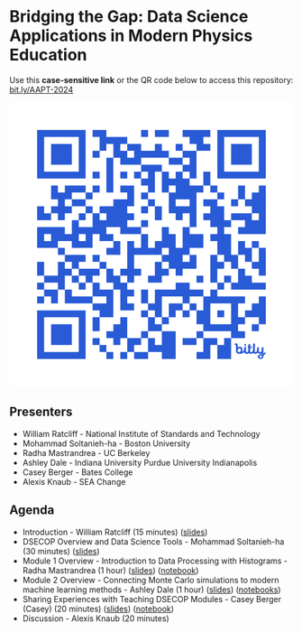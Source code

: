 # Bridging the Gap: Data Science Applications in Modern Physics Education

Use this **case-sensitive link** or the QR code below to access this repository: [bit.ly/AAPT-2024](https://bit.ly/AAPT-2024)

![Repo QR Code](images/bit.ly_AAPT-2024.jpeg)

## Presenters

* William Ratcliff - National Institute of Standards and Technology
* Mohammad Soltanieh-ha - Boston University
* Radha Mastrandrea - UC Berkeley
* Ashley Dale - Indiana University Purdue University Indianapolis
* Casey Berger - Bates College
* Alexis Knaub - SEA Change

## Agenda

* Introduction - William Ratcliff (15 minutes) ([slides](https://github.com/GDS-Education-Community-of-Practice/DSECOP-AAPT-Workshop-2024/blob/main/Presentations/William-Ratcliff-DSECOP%20AAPT%202024.pptx))
* DSECOP Overview and Data Science Tools - Mohammad Soltanieh-ha (30 minutes) ([slides](https://docs.google.com/presentation/d/1uXMuruA1tH9v0TqN9gtjalXIN8vur4tzk_eHAFTFx6I/edit?usp=sharing))
* Module 1 Overview - Introduction to Data Processing with Histograms - Radha Mastrandrea (1 hour) ([slides](https://github.com/GDS-Education-Community-of-Practice/DSECOP-AAPT-Workshop-2024/blob/main/Presentations/Mastandrea_AAPT_Workshop_Presentation.pdf)) ([notebook](https://github.com/GDS-Education-Community-of-Practice/DSECOP-AAPT-Workshop-2024/blob/main/Notebooks/01_introduction_to_histograms_AAPT_workshop.ipynb))
* Module 2 Overview - Connecting Monte Carlo simulations to modern machine learning methods - Ashley Dale (1 hour) ([slides](https://docs.google.com/presentation/d/1ITYpG1PYaOwMcWjwvl4WkIJ9qO3OLRi2MbFW6V9xXgs/edit?usp=sharing)) ([notebooks](https://github.com/GDS-Education-Community-of-Practice/DSECOP-AAPT-Workshop-2024/tree/main/Notebooks/MonteCarlo-Ising))
* Sharing Experiences with Teaching DSECOP Modules - Casey Berger (Casey) (20 minutes) ([slides](https://github.com/GDS-Education-Community-of-Practice/DSECOP-AAPT-Workshop-2024/blob/main/Presentations/AAPT24%20Workshop%20Berger%20Talk.pptx)) ([notebook](https://github.com/GDS-Education-Community-of-Practice/DSECOP-AAPT-Workshop-2024/blob/main/Notebooks/Intro_Physics_Simulating_Projectile_Motion_with_Drag.ipynb))
* Discussion - Alexis Knaub (20 minutes)
